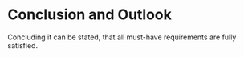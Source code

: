 # Conclusion and Outlook

Concluding it can be stated, that all must-have requirements are fully satisfied.